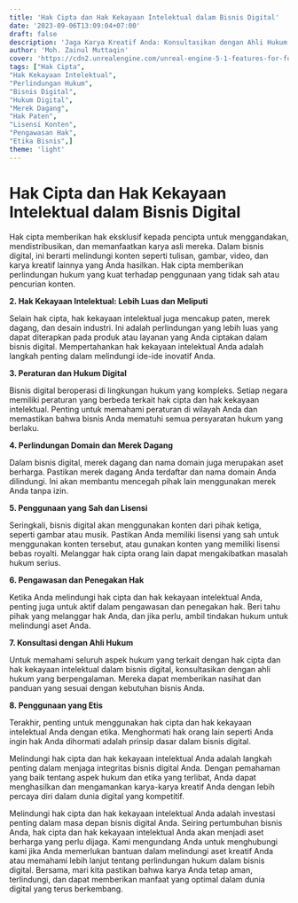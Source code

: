 ```yaml
---
title: 'Hak Cipta dan Hak Kekayaan Intelektual dalam Bisnis Digital'
date: '2023-09-06T13:09:04+07:00'
draft: false
description: 'Jaga Karya Kreatif Anda: Konsultasikan dengan Ahli Hukum Kami Hari Ini!'
author: 'Moh. Zainul Muttaqin'
cover: 'https://cdn2.unrealengine.com/unreal-engine-5-1-features-for-fortnite-chapter-4-header-1920x1080-2e96869442d6.jpg?resize=1&w=1920'
tags: ["Hak Cipta",
"Hak Kekayaan Intelektual",
"Perlindungan Hukum",
"Bisnis Digital",
"Hukum Digital",
"Merek Dagang",
"Hak Paten",
"Lisensi Konten",
"Pengawasan Hak",
"Etika Bisnis",] 
theme: 'light'
---
```

# Hak Cipta dan Hak Kekayaan Intelektual dalam Bisnis Digital


Hak cipta memberikan hak eksklusif kepada pencipta untuk menggandakan, mendistribusikan, dan memanfaatkan karya asli mereka. Dalam bisnis digital, ini berarti melindungi konten seperti tulisan, gambar, video, dan karya kreatif lainnya yang Anda hasilkan. Hak cipta memberikan perlindungan hukum yang kuat terhadap penggunaan yang tidak sah atau pencurian konten.

**2. Hak Kekayaan Intelektual: Lebih Luas dan Meliputi**

Selain hak cipta, hak kekayaan intelektual juga mencakup paten, merek dagang, dan desain industri. Ini adalah perlindungan yang lebih luas yang dapat diterapkan pada produk atau layanan yang Anda ciptakan dalam bisnis digital. Mempertahankan hak kekayaan intelektual Anda adalah langkah penting dalam melindungi ide-ide inovatif Anda.

**3. Peraturan dan Hukum Digital**

Bisnis digital beroperasi di lingkungan hukum yang kompleks. Setiap negara memiliki peraturan yang berbeda terkait hak cipta dan hak kekayaan intelektual. Penting untuk memahami peraturan di wilayah Anda dan memastikan bahwa bisnis Anda mematuhi semua persyaratan hukum yang berlaku.

**4. Perlindungan Domain dan Merek Dagang**

Dalam bisnis digital, merek dagang dan nama domain juga merupakan aset berharga. Pastikan merek dagang Anda terdaftar dan nama domain Anda dilindungi. Ini akan membantu mencegah pihak lain menggunakan merek Anda tanpa izin.

**5. Penggunaan yang Sah dan Lisensi**

Seringkali, bisnis digital akan menggunakan konten dari pihak ketiga, seperti gambar atau musik. Pastikan Anda memiliki lisensi yang sah untuk menggunakan konten tersebut, atau gunakan konten yang memiliki lisensi bebas royalti. Melanggar hak cipta orang lain dapat mengakibatkan masalah hukum serius.

**6. Pengawasan dan Penegakan Hak**

Ketika Anda melindungi hak cipta dan hak kekayaan intelektual Anda, penting juga untuk aktif dalam pengawasan dan penegakan hak. Beri tahu pihak yang melanggar hak Anda, dan jika perlu, ambil tindakan hukum untuk melindungi aset Anda.

**7. Konsultasi dengan Ahli Hukum**

Untuk memahami seluruh aspek hukum yang terkait dengan hak cipta dan hak kekayaan intelektual dalam bisnis digital, konsultasikan dengan ahli hukum yang berpengalaman. Mereka dapat memberikan nasihat dan panduan yang sesuai dengan kebutuhan bisnis Anda.

**8. Penggunaan yang Etis**

Terakhir, penting untuk menggunakan hak cipta dan hak kekayaan intelektual Anda dengan etika. Menghormati hak orang lain seperti Anda ingin hak Anda dihormati adalah prinsip dasar dalam bisnis digital.

Melindungi hak cipta dan hak kekayaan intelektual Anda adalah langkah penting dalam menjaga integritas bisnis digital Anda. Dengan pemahaman yang baik tentang aspek hukum dan etika yang terlibat, Anda dapat menghasilkan dan mengamankan karya-karya kreatif Anda dengan lebih percaya diri dalam dunia digital yang kompetitif.


Melindungi hak cipta dan hak kekayaan intelektual Anda adalah investasi penting dalam masa depan bisnis digital Anda. Seiring pertumbuhan bisnis Anda, hak cipta dan hak kekayaan intelektual Anda akan menjadi aset berharga yang perlu dijaga. Kami mengundang Anda untuk menghubungi kami jika Anda memerlukan bantuan dalam melindungi aset kreatif Anda atau memahami lebih lanjut tentang perlindungan hukum dalam bisnis digital. Bersama, mari kita pastikan bahwa karya Anda tetap aman, terlindungi, dan dapat memberikan manfaat yang optimal dalam dunia digital yang terus berkembang.
